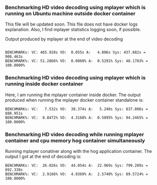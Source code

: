 ### Benchmarking HD video decoding using mplayer which is running on Ubuntu machine outside docker container

This file will be updated soon. This file does not have docker logs explanation. Also, I find mplayer statistics logging soon, if possible. 

Output produced by mplayer at the end of video decoding

```

BENCHMARKs: VC: 465.920s VO:  0.055s A:   4.806s Sys: 437.682s =  908.463s
BENCHMARK%: VC: 51.2866% VO:  0.0060% A:  0.5291% Sys: 48.1783% = 100.0000%

```

### Benchmarking HD video decoding using mplayer which is running inside docker container

Here, I am running the mplayer container inside docker. The output produced when running the mplayer docker container standalone is:

```
BENCHMARKs: VC:   7.532s VO:  38.374s A:   5.240s Sys: 837.806s =  888.951s
BENCHMARK%: VC:  0.8472% VO:  4.3168% A:  0.5895% Sys: 94.2465% = 100.0000%

```

### Benchmarking HD video decoding while running mplayer container and cpu memory hog container simultaneously

Running mplayer conatiner along with the hog application container. The output I got at the end of decoding is:

```
BENCHMARKs: VC:  26.026s VO:  44.054s A:  22.969s Sys: 799.289s =  892.338s
BENCHMARK%: VC:  2.9166% VO:  4.9369% A:  2.5740% Sys: 89.5724% = 100.0000%

```












